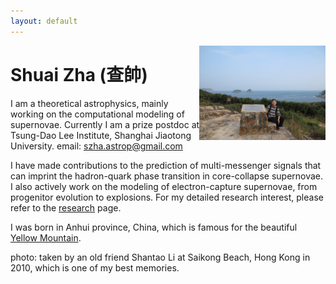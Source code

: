 ```yaml
---
layout: default
---
```


<img style="float: right" src="content/szha_cover.jpg" height="40%" width="40%">

[//]: <img align="left" src="content/szha_cover.jpg" height="40%" width="40%">

[//]: <img style="float: left" src="content/szha_cover.jpg" height="40%" width="40%">

# Shuai Zha (查帥)

I am a theoretical astrophysics, mainly working on the computational modeling of supernovae. Currently I am a prize postdoc at Tsung-Dao Lee Institute, Shanghai Jiaotong University. 
email: szha.astrop@gmail.com

I have made contributions to the prediction of multi-messenger signals that can imprint the hadron-quark phase transition in core-collapse supernovae. I also actively work on the modeling of electron-capture supernovae, from progenitor evolution to explosions. For my detailed research interest, please refer to the [research](https://joshuashzha.github.io/research) page.

I was born in Anhui province, China, which is famous for the beautiful [Yellow Mountain](https://www.chinahighlights.com/huangshan/yellow-mountain/).

photo: taken by an old friend Shantao Li at Saikong Beach, Hong Kong in 2010, which is one of my best memories.


